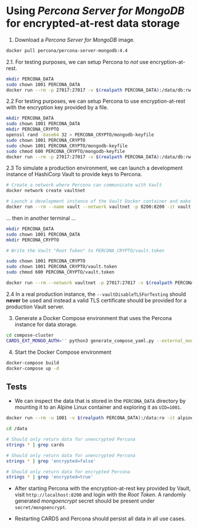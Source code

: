 # Using _Percona Server for MongoDB_ for encrypted-at-rest data storage

1. Download a _Percona Server for MongoDB_ image.

```bash
docker pull percona/percona-server-mongodb:4.4
```

2.1. For testing purposes, we can setup Percona to _not_ use encryption-at-rest.

```bash
mkdir PERCONA_DATA
sudo chown 1001 PERCONA_DATA
docker run --rm -p 27017:27017 -v $(realpath PERCONA_DATA):/data/db:rw -d percona/percona-server-mongodb:4.4
```

2.2 For testing purposes, we can setup Percona to use encryption-at-rest with the encryption key provided by a file.

```bash
mkdir PERCONA_DATA
sudo chown 1001 PERCONA_DATA
mkdir PERCONA_CRYPTO
openssl rand -base64 32 > PERCONA_CRYPTO/mongodb-keyfile
sudo chown 1001 PERCONA_CRYPTO
sudo chown 1001 PERCONA_CRYPTO/mongodb-keyfile
sudo chmod 600 PERCONA_CRYPTO/mongodb-keyfile
docker run --rm -p 27017:27017 -v $(realpath PERCONA_DATA):/data/db:rw -v $(realpath PERCONA_CRYPTO):/PERCONA_CRYPTO:ro -d percona/percona-server-mongodb:4.4 --enableEncryption --encryptionKeyFile /PERCONA_CRYPTO/mongodb-keyfile
```

2.3 To simulate a production environment, we can launch a development
instance of HashiCorp Vault to provide keys to Percona.

```bash
# Create a network where Percona can communicate with Vault
docker network create vaultnet

# Launch a development instance of the Vault Docker container and make note of the "Root Token"
docker run --rm --name vault --network vaultnet -p 8200:8200 -it vault
```

... then in another terminal ...

```bash
mkdir PERCONA_DATA
sudo chown 1001 PERCONA_DATA
mkdir PERCONA_CRYPTO

# Write the Vault "Root Token" to PERCONA_CRYPTO/vault.token

sudo chown 1001 PERCONA_CRYPTO
sudo chown 1001 PERCONA_CRYPTO/vault.token
sudo chmod 600 PERCONA_CRYPTO/vault.token

docker run --rm --network vaultnet -p 27017:27017 -v $(realpath PERCONA_DATA):/data/db:rw -v $(realpath PERCONA_CRYPTO):/PERCONA_CRYPTO:ro -d percona/percona-server-mongodb:4.4 --enableEncryption --vaultServerName vault --vaultPort 8200 --vaultTokenFile /PERCONA_CRYPTO/vault.token --vaultSecret secret/data/mongoencrypt --vaultDisableTLSForTesting
```

2.4 In a real production instance, the `--vaultDisableTLSForTesting`
should **never** be used and instead a valid TLS certificate should be
provided for a production Vault server.

3. Generate a Docker Compose environment that uses the Percona instance for data storage.

```bash
cd compose-cluster
CARDS_EXT_MONGO_AUTH='' python3 generate_compose_yaml.py --external_mongo --external_mongo_address 172.99.0.1 --external_mongo_dbname sling --dev_docker_image --subnet 172.99.0.0/16
```

4. Start the Docker Compose environment

```bash
docker-compose build
docker-compose up -d
```

Tests
-----

- We can inspect the data that is stored in the `PERCONA_DATA` directory
by mounting it to an Alpine Linux container and exploring it as `UID=1001`.

```bash
docker run --rm -u 1001 -v $(realpath PERCONA_DATA):/data:ro -it alpine:3.17

cd /data

# Should only return data for unencrypted Percona
strings * | grep cards

# Should only return data for unencrypted Percona
strings * | grep 'encrypted=false'

# Should only return data for encrypted Percona
strings * | grep 'encrypted=true'
```

- After starting Percona with the encryption-at-rest key provided by
Vault, visit `http://localhost:8200` and login with the _Root Token_. A
randomly generated _mongoencrypt_ secret should be present under
`secret/mongoencrypt`.

- Restarting CARDS and Percona should persist all data in all use cases.
